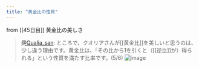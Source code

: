 ```yaml
---
title: "黄金比の性質"
---
```


from [[45日目]]
黄金比の美しさ
> [@Qualia_san](https://twitter.com/Qualia_san/status/1601764710709612545?s=20&t=0fobG_TeL06d6c50eLzm8w): ところで、クオリアさんが[[黄金比]]を美しいと思うのは、少し違う理由です。黄金比は、「その比から1を引くと（[[逆比]]が）得られる」という性質を満たす比率です。(5/6)
> ![image](https://pbs.twimg.com/media/FjqakahaAAAjy4V.png)
